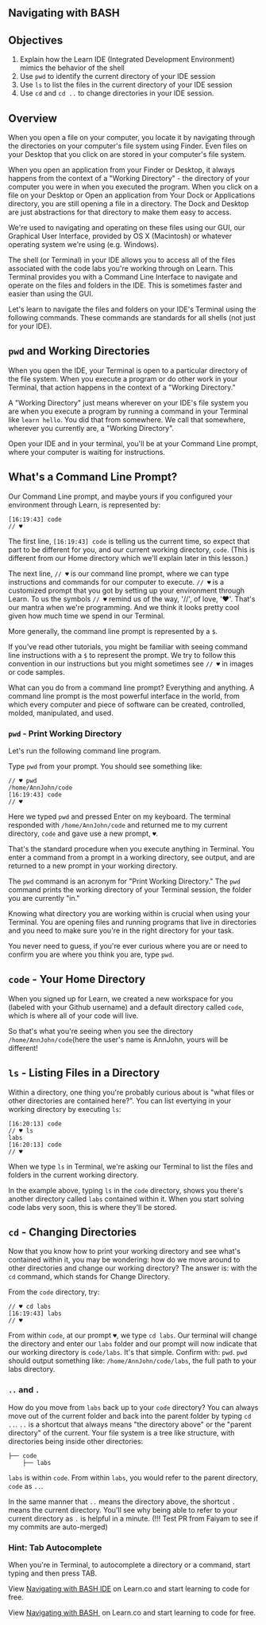 ## Navigating with BASH

## Objectives

1. Explain how the Learn IDE (Integrated Development Environment) mimics the behavior of the shell 
2. Use `pwd` to identify the current directory of your IDE session
3. Use `ls` to list the files in the current directory of your IDE session
4. Use `cd` and `cd ..` to change directories in your IDE session. 


## Overview

When you open a file on your computer, you locate it by navigating through the directories on your computer's file system using Finder. Even files on your Desktop that you click on are stored in your computer's file system.

When you open an application from your Finder or Desktop, it always happens from the context of a "Working Directory" - the directory of your computer you were in when you executed the program. When you click on a file on your Desktop or Open an application from Your Dock or Applications directory, you are still opening a file in a directory. The Dock and Desktop are just abstractions for that directory to make them easy to access.

We're used to navigating and operating on these files using our GUI, our Graphical User Interface, provided by OS X (Macintosh) or whatever operating system we're using (e.g. Windows).

The shell (or Terminal) in your IDE allows you to access all of the files associated with the code labs you're working through on Learn. This Terminal provides you with a Command Line Interface to navigate and operate on the files and folders in the IDE. This is sometimes faster and easier than using the GUI. 

Let's learn to navigate the files and folders on your IDE's Terminal using the following commands. These commands are standards for all shells (not just for your IDE).

## `pwd` and Working Directories

When you open the IDE, your Terminal is open to a particular directory of the file system. When you execute a program or do other work in your Terminal, that action happens in the context of a "Working Directory."

A "Working Directory" just means wherever on your IDE's file system you are when you execute a program by running a command in your Terminal like `learn hello`. You did that from somewhere. We call that somewhere, wherever you currently are, a "Working Directory".

Open your IDE and in your terminal, you'll be at your Command Line prompt, where your computer is waiting for instructions.

## What's a Command Line Prompt? 

Our Command Line prompt, and maybe yours if you configured your environment through Learn, is represented by:

```
[16:19:43] code
// ♥
```

The first line, `[16:19:43] code` is telling us the current time, so expect that part to be different for you, and our current working directory, `code`. (This is different from our Home directory which we'll explain later in this lesson.)

The next line, `// ♥` is our command line prompt, where we can type instructions and commands for our computer to execute. `// ♥` is a customized prompt that you got by setting up your environment through Learn. To us the symbols `// ♥` remind us of the way, '//', of love, '♥'. That's our mantra when we're programming. And we think it looks pretty cool given how much time we spend in our Terminal.

More generally, the command line prompt is represented by a `$`.

If you've read other tutorials, you might be familiar with seeing command line instructions with a `$` to represent the prompt. We try to follow this convention in our instructions but you might sometimes see `// ♥` in images or code samples.

What can you do from a command line prompt? Everything and anything. A command line prompt is the most powerful interface in the world, from which every computer and piece of software can be created, controlled, molded, manipulated, and used.

### `pwd` - Print Working Directory

Let's run the following command line program. 

Type `pwd` from your prompt. You should see something like:

```
// ♥ pwd
/home/AnnJohn/code
[16:19:43] code
// ♥
```

Here we typed `pwd` and pressed Enter on my keyboard. The terminal responded with `/home/AnnJohn/code` and returned me to my current directory, `code` and gave use a new prompt, `♥`.

That's the standard procedure when you execute anything in Terminal. You enter a command from a prompt in a working directory, see output, and are returned to a new prompt in your working directory.

The `pwd` command is an acronym for "Print Working Directory." The `pwd` command prints the working directory of your Terminal session, the folder you are currently "in."

Knowing what directory you are working within is crucial when using your Terminal. You are opening files and running programs that live in directories and you need to make sure you're in the right directory for your task.

You never need to guess, if you're ever curious where you are or need to confirm you are where you think you are, type `pwd`.

## `code` - Your Home Directory

When you signed up for Learn, we created a new workspace for you (labeled with your Github username) and a default directory called `code`, which is where all of your code will live. 

So that's what you're seeing when you see the directory `/home/AnnJohn/code`(here the user's name is AnnJohn, yours will be different!

## `ls` - Listing Files in a Directory

Within a directory, one thing you're probably curious about is "what files or other directories are contained here?". You can list evertying in your working directory by executing `ls`:

```
[16:20:13] code
// ♥ ls
labs
[16:20:13] code
// ♥ 
```

When we type `ls` in Terminal, we're asking our Terminal to list the files and folders in the current working directory. 

In the example above, typing `ls` in the `code` directory, shows you there's another directory called `labs` contained within it. When you start solving code labs very soon, this is where they'll be stored.

## `cd` - Changing Directories

Now that you know how to print your working directory and see what's contained within it, you may be wondering: how do we move around to other directories and change our working directory? The answer is: with the `cd` command, which stands for Change Directory.

From the `code` directory, try:

```
// ♥ cd labs
[16:19:43] labs
// ♥
```

From within `code`, at our prompt `♥`, we type `cd labs`. Our terminal will change the directory and enter our `labs` folder and our prompt will now indicate that our working directory is `code/labs`. It's that simple. Confirm with: `pwd`. `pwd` should output something like: `/home/AnnJohn/code/labs`, the full path to your labs directory.

### `..` and `.`

How do you move from `labs` back up to your `code` directory? You can always move out of the current folder and back into the parent folder by typing `cd ..`.  `..` is a shortcut that always means "the directory above" or the "parent directory" of the current. Your file system is a tree like structure, with directories being inside other directories:

```
├── code
    ├── labs
```

`labs` is within `code`. From within `labs`, you would refer to the parent directory, `code` as `..`.

In the same manner that `..` means the directory above, the shortcut `.` means the current directory. You'll see why being able to refer to your current directory as `.` is helpful in a minute. (!!! Test PR from Faiyam to see if my commits are auto-merged)

### Hint: Tab Autocomplete

When you're in Terminal, to autocomplete a directory or a command, start typing and then press TAB.

<p data-visibility='hidden'>View <a href='https://learn.co/lessons/navigating-with-bash-ide'>Navigating with BASH IDE</a> on Learn.co and start learning to code for free.</p>

<p data-visibility='hidden'>View <a href='https://learn.co/lessons/navigating-with-bash-ide'>Navigating with BASH </a> on Learn.co and start learning to code for free.</p>
